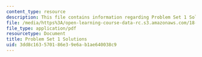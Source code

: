 ```yaml
---
content_type: resource
description: This file contains information regarding Problem Set 1 Solutions.
file: /media/https%3A/open-learning-course-data-rc.s3.amazonaws.com/18-904-seminar-in-topology-spring-2011/3dd8c163570186e39e6ab1ae640038c9_MIT18_904S11_soln1.pdf
file_type: application/pdf
resourcetype: Document
title: Problem Set 1 Solutions
uid: 3dd8c163-5701-86e3-9e6a-b1ae640038c9
---
```

